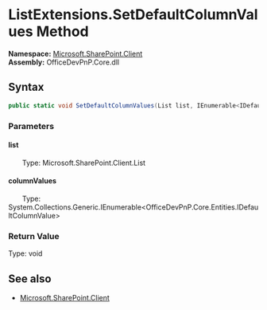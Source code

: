 # ListExtensions.SetDefaultColumnValues Method  
  

**Namespace:** [Microsoft.SharePoint.Client](Microsoft.SharePoint.Client.md)  
**Assembly:** OfficeDevPnP.Core.dll  
## Syntax
```C#
public static void SetDefaultColumnValues(List list, IEnumerable<IDefaultColumnValue> columnValues)
```
### Parameters
#### list  
&emsp;&emsp;Type: Microsoft.SharePoint.Client.List  

#### columnValues  
&emsp;&emsp;Type: System.Collections.Generic.IEnumerable<OfficeDevPnP.Core.Entities.IDefaultColumnValue>  

### Return Value
Type: void  

## See also
- [Microsoft.SharePoint.Client](Microsoft.SharePoint.Client.md)
